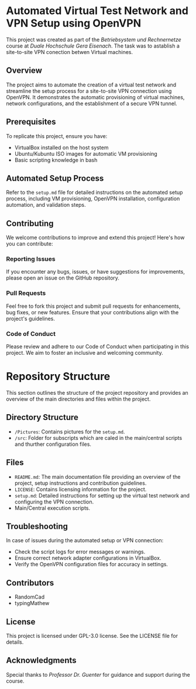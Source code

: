 # Automated Virtual Test Network and VPN Setup using OpenVPN

This project was created as part of the *Betriebsystem und Rechnernetze* course at *Duale Hochschule Gera Eisenach*. The task was to astablish a site-to-site VPN conection betwen Virtual machines.

## Overview

The project aims to automate the creation of a virtual test network and streamline the setup process for a site-to-site VPN connection using OpenVPN. It demonstrates the automatic provisioning of virtual machines, network configurations, and the establishment of a secure VPN tunnel.

## Prerequisites

To replicate this project, ensure you have:
- VirtualBox installed on the host system
- Ubuntu/Kubuntu ISO images for automatic VM provisioning
- Basic scripting knowledge in bash

## Automated Setup Process

Refer to the `setup.md` file for detailed instructions on the automated setup process, including VM provisioning, OpenVPN installation, configuration automation, and validation steps.

## Contributing

We welcome contributions to improve and extend this project! Here's how you can contribute:

### Reporting Issues

If you encounter any bugs, issues, or have suggestions for improvements, please open an issue on the GitHub repository.

### Pull Requests

Feel free to fork this project and submit pull requests for enhancements, bug fixes, or new features. Ensure that your contributions align with the project's guidelines.

### Code of Conduct

Please review and adhere to our Code of Conduct when participating in this project. We aim to foster an inclusive and welcoming community.

# Repository Structure

This section outlines the structure of the project repository and provides an overview of the main directories and files within the project.

## Directory Structure

- `/Pictures`: Contains pictures for the `setup.md`.
- `/src`: Folder for subscripts which are caled in the main/central scripts and thurther configuration files.

## Files

- `README.md`: The main documentation file providing an overview of the project, setup instructions and contribution guidelines.
- `LICENSE`: Contains licensing information for the project.
- `setup.md`: Detailed instructions for setting up the virtual test network and configuring the VPN connection.
- Main/Central execution scripts.

## Troubleshooting

In case of issues during the automated setup or VPN connection:
- Check the script logs for error messages or warnings.
- Ensure correct network adapter configurations in VirtualBox.
- Verify the OpenVPN configuration files for accuracy in settings.

## Contributors

- RandomCad
- typingMathew

## License

This project is licensed under GPL-3.0 license. See the LICENSE file for details.

## Acknowledgments

Special thanks to *Professor Dr. Guenter* for guidance and support during the course.
